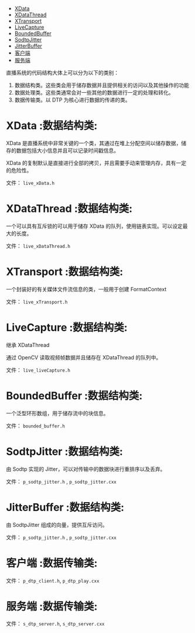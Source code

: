 - [XData](#sec-1)
- [XDataThread](#sec-2)
- [XTransport](#sec-3)
- [LiveCapture](#sec-4)
- [BoundedBuffer](#sec-5)
- [SodtpJitter](#sec-6)
- [JitterBuffer](#sec-7)
- [客户端](#sec-8)
- [服务端](#sec-9)

直播系统的代码结构大体上可以分为以下的类别：

1.  数据结构类。这些类会用于储存数据并且提供相关的访问以及其他操作的功能
2.  数据处理类。这些类通常会对一些其他的数据进行一定的处理和转化。
3.  数据传输类。以 DTP 为核心进行数据的传递的类。

# XData     :数据结构类:<a id="sec-1"></a>

XData 是直播系统中非常关键的一个类，其通过在堆上分配空间以储存数据，储存的数据包括大小信息并且可以记录时间戳信息。

XData 的复制默认是直接进行全部的拷贝，并且需要手动来管理内存，具有一定的危险性。

文件： `live_xData.h`

# XDataThread     :数据结构类:<a id="sec-2"></a>

一个可以具有互斥锁的可以用于储存 XData 的队列，使用链表实现。可以设定最大的长度。

文件： `live_xDataThread.h`

# XTransport     :数据结构类:<a id="sec-3"></a>

一个封装好的有关媒体文件流信息的类，一般用于创建 FormatContext

文件： `live_xTransport.h`

# LiveCapture     :数据结构类:<a id="sec-4"></a>

继承 XDataThread

通过 OpenCV 读取视频帧数据并且储存在 XDataThread 的队列中。

文件： `live_liveCapture.h`

# BoundedBuffer     :数据结构类:<a id="sec-5"></a>

一个泛型环形数组，用于储存流中的块信息。

文件： `bounded_buffer.h`

# SodtpJitter     :数据结构类:<a id="sec-6"></a>

由 Sodtp 实现的 Jitter，可以对传输中的数据块进行重排序以及丢弃。

文件： `p_sodtp_jitter.h` , `p_sodtp_jitter.cxx`

# JitterBuffer     :数据结构类:<a id="sec-7"></a>

由 SodtpJitter 组成的向量，提供互斥访问。

文件： `p_sodtp_jitter.h` , `p_sodtp_jitter.cxx`

# 客户端     :数据传输类:<a id="sec-8"></a>

文件： `p_dtp_client.h`, `p_dtp_play.cxx`

# 服务端     :数据传输类:<a id="sec-9"></a>

文件： `s_dtp_server.h`, `s_dtp_server.cxx`

